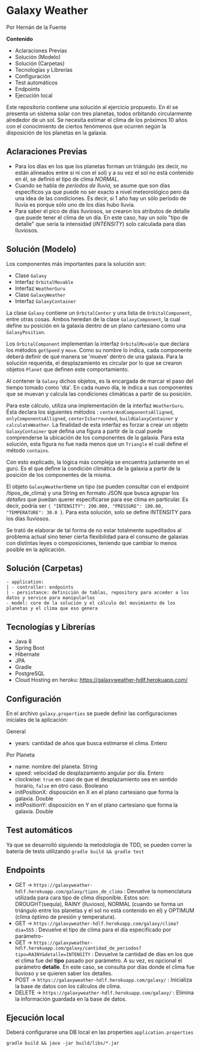 # Galaxy Weather #
Por Hernán de la Fuente

**Contenido**
- Aclaraciones Previas
- Solución (Modelo)
- Solución (Carpetas)
- Tecnologías y Librerías
- Configuración
- Test automáticos
- Endpoints
- Ejecución local

Este repositorio contiene una solución al ejercicio propuesto. 
En él se presenta un sistema solar con tres planetas, todos orbitando circularmente alrededor de un sol.
Se necesita estimar el clima de los próximos 10 años con el conocimiento de ciertos fenómenos
que ocurren según la disposición de los planetas en la galaxia.

## Aclaraciones Previas ##

- Para los días en los que los planetas forman un triángulo (es decir, no están alineados entre si ni con el sol)
y a su vez el sol no está contenido en él, se definió el tipo de clima *NORMAL*.
- Cuando se habla de *períodos de lluvia*, se asume que son días específicos ya que puede no ser exacto a nivel
meteorológico pero da una idea de las condiciones. Es decir, si 1 año hay un sólo período de lluvia es
porque sólo uno de los días hubo lluvia.
- Para saber el pico de días lluviosos, se crearon los atributos de detalle que puede tener el clima de un día. 
En este caso, hay un solo "tipo de detalle" que sería la intensidad (*INTENSITY*) solo calculada para días lluviosos. 


## Solución (Modelo) ##

Los componentes más importantes para la solución son:

- Clase ``Galaxy`` 
- Interfaz ``OrbitalMovable``
- Interfaz ``WeatherGuru``
- Clase ``GalaxyWeather``
- Interfaz ``GalaxyContainer``

La clase ``Galaxy`` contiene un ``OrbitalCenter`` y una lista de ``OrbitalComponent``, entre otras cosas.
Ambos heredan de la clase ``GalaxyComponent``, la cual define su posición en la galaxia dentro de un plano cartesiano 
como una ``GalaxyPosition``.

Los ``OrbitalComponent`` implementan la interfaz ``OrbitalMovable`` que declara los métodos ``getSpeed`` y ``move``.
Como su nombre lo indica, cada componente deberá definir de qué manera se 'mueve' dentro de una galaxia.
Para la solución requerida, el desplazamiento es circular por lo que se crearon objetos ``Planet`` que definen este comportamiento.

Al contener la ``Galaxy`` dichos objetos, es la encargada de marcar el paso del tiempo tomado como 'día'. 
En cada nuevo día, le indica a sus componentes que se muevan y calcula las condiciones climáticas a partir de su posición.

Para este cálculo, utiliza una implementación de la interfaz ``WeatherGuru``. Ésta declara los siguientes métodos : 
``centerAndComponentsAlligned``, ``onlyComponentsAlligned``, ``centerIsSurrounded``, ``buildGalaxyContainer`` y ``calculateWeather``.
La finalidad de esta interfaz es forzar a crear un objeto ``GalaxyContainer`` que defina una figura a partir de la cual
puede comprenderse la ubicación de los componentes de la galaxia. 
Para esta solución, esta figura no fue nada menos que un ``Triangle`` el cuál define el método ``contains``.

Con esto explicado, la lógica más compleja se encuentra justamente en el gurú. 
Es el que define la condición climática de la galaxia a partir de la posición de los componentes de la misma. 

El objeto ``GalaxyWeather``tiene un tipo (se pueden consultar con el endpoint /tipos_de_clima) y una String en formato 
JSON que busca agrupar los *detalles* que puedan querer especificarse para ese clima en particular. Es decir, podría ser
``{ "INTENSITY": 200.000, "PRESSURE": 100.00, "TEMPERATURE": 30.0 }``. Para esta solución, solo se define INTENSITY para
los días lluviosos. 

Se trató de elaborar de tal forma de no estar totalmente supeditados al problema actual sino tener cierta flexibilidad 
para el consumo de galaxias con distintas leyes o composiciones, teniendo que cambiar lo menos posible en la aplicación.

## Solución (Carpetas) ##

    - application:
    | - controller: endpoints
    | - persistance: definición de tablas, repository para acceder a los datos y service para manipularlos
    - model: core de la solución y el cálculo del movimiento de los planetas y el clima que eso genera 
 

## Tecnologías y Librerías ##

- Java 8
- Spring Boot
- Hibernate
- JPA
- Gradle
- PostgreSQL
- Cloud Hosting en heroku: https://galaxyweather-hdlf.herokuapp.com/

## Configuración ##

En el archivo ``galaxy.properties`` se puede definir las configuraciones iniciales de la aplicación:

General
- years: cantidad de años que busca estimarse el clima. Entero

Por Planeta
- name: nombre del planeta. String
- speed: velocidad de desplazamiento angular por día. Entero
- clockwise: ``true`` en caso de que el desplazamiento sea en sentido horario, ``false`` en otro caso. Booleano
- initPositionX: disposición en X en el plano cartesiano que forma la galaxia. Double
- initPositionY: disposición en Y en el plano cartesiano que forma la galaxia. Double

## Test automáticos ##

Ya que se desarrolló siguiendo la metodología de TDD, se pueden correr la batería de tests utilizando ``gradle build && gradle test``

## Endpoints ##

- GET -> ```https://galaxyweather-hdlf.herokuapp.com/galaxy/tipos_de_clima``` : Devuelve la nomenclatura utilizada para cara tipo de clima disponible. Estos son: 
DROUGHT(sequía), RAINY (lluvioso), NORMAL (cuando se forma un triángulo entre los planetas y el sol no está contenido en él)
y OPTIMUM (clima óptimo de presión y temperatura).
- GET -> ``https://galaxyweather-hdlf.herokuapp.com/galaxy/clima?dia=555`` : Devuelve el tipo de clima para el día especificado por parámetro-
- GET -> ``https://galaxyweather-hdlf.herokuapp.com/galaxy/cantidad_de_periodos?tipo=RAINY&detalle=INTENSITY`` : 
Devuelve la cantidad de días en los que el clima fue del **tipo** pasado por parámetro. 
A su vez, es opcional el parámetro **detalle**.
En este caso, se consulta por días donde el clima fue lluvioso y se quieren saber los detalles.
- POST ->  ``https://galaxyweather-hdlf.herokuapp.com/galaxy/`` : Inicializa la base de datos con los cálculos de clima.
- DELETE ->  ``https://galaxyweather-hdlf.herokuapp.com/galaxy/`` : Elimina la información guardada en la base de datos.

## Ejecución local ##

Deberá configurarse una DB local en las properties `application.properties`

``gradle build && java -jar build/libs/*.jar``









